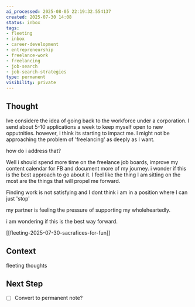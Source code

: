 ```yaml
---
ai_processed: 2025-08-05 22:19:32.554137
created: 2025-07-30 14:08
status: inbox
tags:
- fleeting
- inbox
- career-development
- entrepreneurship
- freelance-work
- freelancing
- job-search
- job-search-strategies
type: permanent
visibility: private
---
```

<!--
NOTE: This file uses a static date for validation. For new notes, use:
created: 2025-07-30 14:08
-->

## Thought  
Ive considere the idea of going back to the workforce under a corporation. I send about 5-10 applications a week to keep myself open to new opputnities. however, i think its starting to impact me. I might not be approaching the problem of 'freelancing' as deeply as I want. 

how do i address that?

Well i should spend more time on the freelance job boards, improve my content calendar for FB and document more of my journey. i wonder if this is the best approach to go about it. I feel like the thing I am sitting on the most are the things that will propel me forward. 

Finding work is not satisfying and I dont think i am in a position where I can just 'stop'

my partner is feeling the pressure of supporting my wholeheartedly. 


i am wondering if this is the best way forward.

[[fleeting-2025-07-30-sacrafices-for-fun]]

## Context  
fleeting thoughts

## Next Step  
- [ ] Convert to permanent note?
